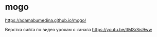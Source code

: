 # mogo

https://adamabumedina.github.io/mogo/


Верстка сайта по видео урокам с канала https://youtu.be/ltMSrSis9ww


